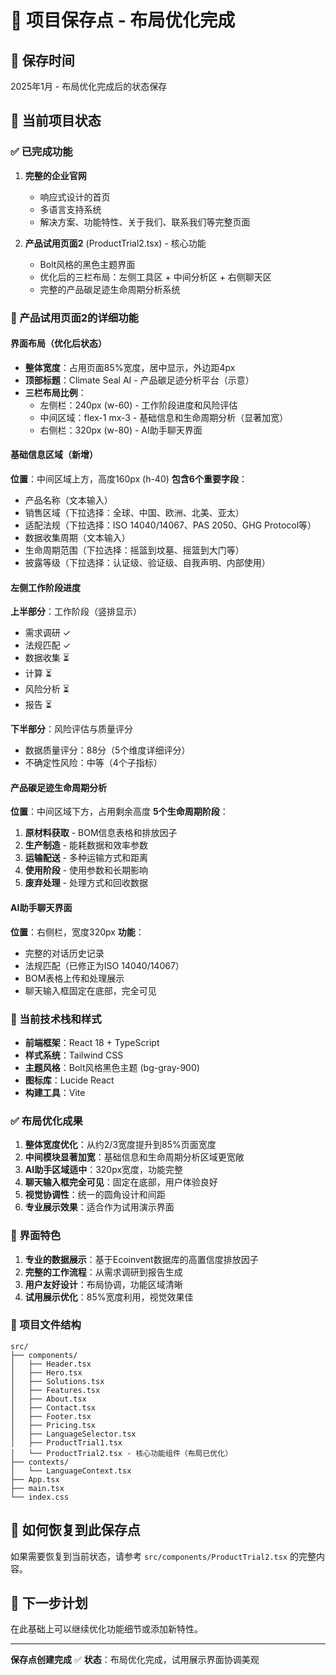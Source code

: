 # 🔄 项目保存点 - 布局优化完成

## 📅 保存时间
2025年1月 - 布局优化完成后的状态保存

## 🎯 当前项目状态

### ✅ 已完成功能
1. **完整的企业官网**
   - 响应式设计的首页
   - 多语言支持系统
   - 解决方案、功能特性、关于我们、联系我们等完整页面

2. **产品试用页面2** (ProductTrial2.tsx) - 核心功能
   - Bolt风格的黑色主题界面
   - 优化后的三栏布局：左侧工具区 + 中间分析区 + 右侧聊天区
   - 完整的产品碳足迹生命周期分析系统

### 🔧 产品试用页面2的详细功能

#### 界面布局（优化后状态）
- **整体宽度**：占用页面85%宽度，居中显示，外边距4px
- **顶部标题**：Climate Seal AI - 产品碳足迹分析平台（示意）
- **三栏布局比例**：
  - 左侧栏：240px (w-60) - 工作阶段进度和风险评估
  - 中间区域：flex-1 mx-3 - 基础信息和生命周期分析（显著加宽）
  - 右侧栏：320px (w-80) - AI助手聊天界面

#### 基础信息区域（新增）
**位置**：中间区域上方，高度160px (h-40)
**包含6个重要字段**：
- 产品名称（文本输入）
- 销售区域（下拉选择：全球、中国、欧洲、北美、亚太）
- 适配法规（下拉选择：ISO 14040/14067、PAS 2050、GHG Protocol等）
- 数据收集周期（文本输入）
- 生命周期范围（下拉选择：摇篮到坟墓、摇篮到大门等）
- 披露等级（下拉选择：认证级、验证级、自我声明、内部使用）

#### 左侧工作阶段进度
**上半部分**：工作阶段（竖排显示）
- 需求调研 ✓
- 法规匹配 ✓
- 数据收集 ⏳
- 计算 ⏳
- 风险分析 ⏳
- 报告 ⏳

**下半部分**：风险评估与质量评分
- 数据质量评分：88分（5个维度详细评分）
- 不确定性风险：中等（4个子指标）

#### 产品碳足迹生命周期分析
**位置**：中间区域下方，占用剩余高度
**5个生命周期阶段**：
1. **原材料获取** - BOM信息表格和排放因子
2. **生产制造** - 能耗数据和效率参数
3. **运输配送** - 多种运输方式和距离
4. **使用阶段** - 使用参数和长期影响
5. **废弃处理** - 处理方式和回收数据

#### AI助手聊天界面
**位置**：右侧栏，宽度320px
**功能**：
- 完整的对话历史记录
- 法规匹配（已修正为ISO 14040/14067）
- BOM表格上传和处理展示
- 聊天输入框固定在底部，完全可见

### 🎨 当前技术栈和样式
- **前端框架**：React 18 + TypeScript
- **样式系统**：Tailwind CSS
- **主题风格**：Bolt风格黑色主题 (bg-gray-900)
- **图标库**：Lucide React
- **构建工具**：Vite

### ✅ 布局优化成果
1. **整体宽度优化**：从约2/3宽度提升到85%页面宽度
2. **中间模块显著加宽**：基础信息和生命周期分析区域更宽敞
3. **AI助手区域适中**：320px宽度，功能完整
4. **聊天输入框完全可见**：固定在底部，用户体验良好
5. **视觉协调性**：统一的圆角设计和间距
6. **专业展示效果**：适合作为试用演示界面

### 🎯 界面特色
1. **专业的数据展示**：基于Ecoinvent数据库的高置信度排放因子
2. **完整的工作流程**：从需求调研到报告生成
3. **用户友好设计**：布局协调，功能区域清晰
4. **试用展示优化**：85%宽度利用，视觉效果佳

### 📁 项目文件结构
```
src/
├── components/
│   ├── Header.tsx
│   ├── Hero.tsx
│   ├── Solutions.tsx
│   ├── Features.tsx
│   ├── About.tsx
│   ├── Contact.tsx
│   ├── Footer.tsx
│   ├── Pricing.tsx
│   ├── LanguageSelector.tsx
│   ├── ProductTrial1.tsx
│   └── ProductTrial2.tsx - 核心功能组件（布局已优化）
├── contexts/
│   └── LanguageContext.tsx
├── App.tsx
├── main.tsx
└── index.css
```

## 🔄 如何恢复到此保存点
如果需要恢复到当前状态，请参考 `src/components/ProductTrial2.tsx` 的完整内容。

## 📝 下一步计划
在此基础上可以继续优化功能细节或添加新特性。

---
**保存点创建完成** ✅
**状态**：布局优化完成，试用展示界面协调美观